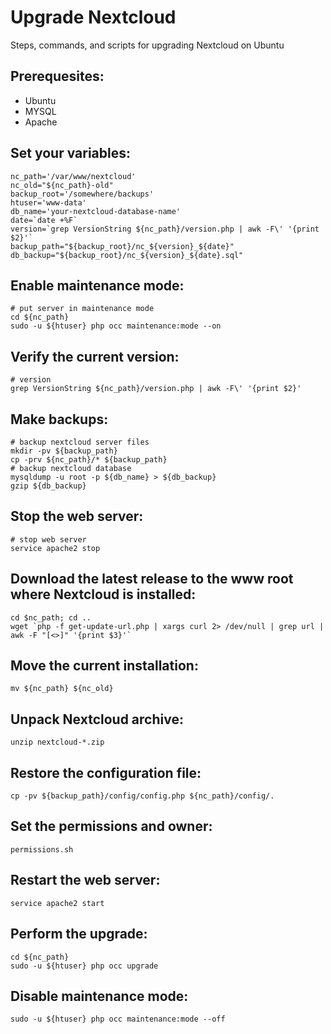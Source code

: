 # Upgrade Nextcloud
Steps, commands, and scripts for upgrading Nextcloud on Ubuntu

## Prerequesites:
* Ubuntu
* MYSQL
* Apache

## Set your variables:
```
nc_path='/var/www/nextcloud'
nc_old="${nc_path}-old"
backup_root='/somewhere/backups'
htuser='www-data'
db_name='your-nextcloud-database-name'
date=`date +%F`
version=`grep VersionString ${nc_path}/version.php | awk -F\' '{print $2}'`
backup_path="${backup_root}/nc_${version}_${date}"
db_backup="${backup_root}/nc_${version}_${date}.sql"
```

## Enable maintenance mode:
```
# put server in maintenance mode
cd ${nc_path}
sudo -u ${htuser} php occ maintenance:mode --on
```

## Verify the current version:
```
# version
grep VersionString ${nc_path}/version.php | awk -F\' '{print $2}'
```

## Make backups:
```
# backup nextcloud server files
mkdir -pv ${backup_path}
cp -prv ${nc_path}/* ${backup_path}
# backup nextcloud database
mysqldump -u root -p ${db_name} > ${db_backup}
gzip ${db_backup}
```

## Stop the web server:
```
# stop web server
service apache2 stop
```
## Download the latest release to the www root where Nextcloud is installed:
```
cd $nc_path; cd ..
wget `php -f get-update-url.php | xargs curl 2> /dev/null | grep url | awk -F "[<>]" '{print $3}'`
```

## Move the current installation:
```
mv ${nc_path} ${nc_old}
```

## Unpack Nextcloud archive:
```
unzip nextcloud-*.zip
```
## Restore the configuration file:
```
cp -pv ${backup_path}/config/config.php ${nc_path}/config/.
```

## Set the permissions and owner:
```
permissions.sh
```

## Restart the web server:
```
service apache2 start
```

## Perform the upgrade:
```
cd ${nc_path}
sudo -u ${htuser} php occ upgrade
```

## Disable maintenance mode:
```
sudo -u ${htuser} php occ maintenance:mode --off
```

